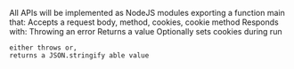 All APIs will be implemented as NodeJS modules exporting a function main that:
    Accepts a request body, method, cookies, cookie method
    Responds with:
        Throwing an error
        Returns a value
        Optionally sets cookies during run
        
    either throws or,
    returns a JSON.stringify able value